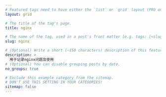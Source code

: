```yaml
---
# Featured tags need to have either the `list` or `grid` layout (PRO only).
layout: grid

# The title of the tag's page.
title: nginx

# The name of the tag, used in a post's front matter (e.g. tags: [<slug>]).
slug: nginx

# (Optional) Write a short (~150 characters) description of this featured tag.
description: >
  用于记录nginx问题及使用
# (Optional) You can disable grouping posts by date.
no_groups: true

# Exclude this example category from the sitemap.
# DON'T USE THIS SETTING IN YOUR CATEGORIES!
sitemap: false
---
```

